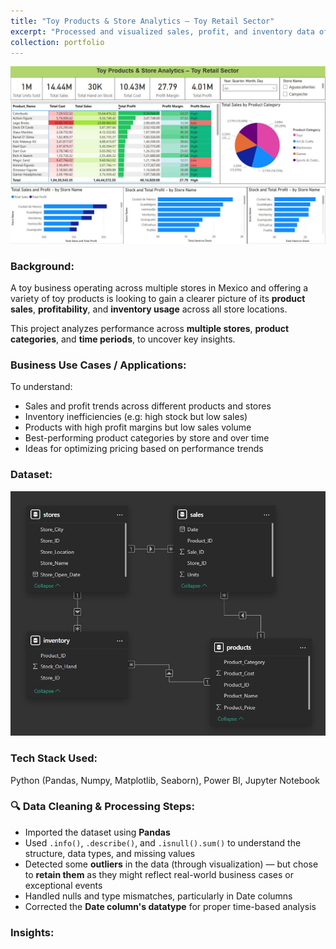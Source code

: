 ```yaml
---
title: "Toy Products & Store Analytics – Toy Retail Sector"
excerpt: "Processed and visualized sales, profit, and inventory data of a multi-store toy business in Mexico to uncover product trends, pricing strategies, and stock inefficiencies using Python and Power BI.<br/><img src='/images/ToySales_Dashboard.jpg'  style='width: 51%; height: auto;  margin-top: 10px;'/>"
collection: portfolio
---
```



<img src='/images/ToySales_Dashboard.jpg'>


### Background:

A toy business operating across multiple stores in Mexico and offering a variety of toy products is looking to gain a clearer picture of its **product sales**, **profitability**, and **inventory usage** across all store locations.

This project analyzes performance across **multiple stores**, **product categories**, and **time periods**, to uncover key insights.

### Business Use Cases / Applications:

To understand:
- Sales and profit trends across different products and stores
- Inventory inefficiencies (e.g: high stock but low sales)
- Products with high profit margins but low sales volume
- Best-performing product categories by store and over time
- Ideas for optimizing pricing based on performance trends

### Dataset:

<img src='/images/ToySales_DataModeling.jpg' width="800px">

### Tech Stack Used:

Python (Pandas, Numpy, Matplotlib, Seaborn), Power BI, Jupyter Notebook

### 🔍 Data Cleaning & Processing Steps:

- Imported the dataset using **Pandas**
- Used `.info()`, `.describe()`, and `.isnull().sum()` to understand the structure, data types, and missing values
- Detected some **outliers** in the data (through visualization) — but chose to **retain them** as they might reflect real-world business cases or exceptional events
- Handled nulls and type mismatches, particularly in Date columns
- Corrected the **Date column's datatype** for proper time-based analysis

### Insights: